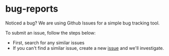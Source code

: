 # bug-reports
Noticed a bug? We are using Github Issues for a simple bug tracking tool.

To submit an issue, follow the steps below:

- First, search for any similar issues
- If you can't find a similar issue, create a new [issue](https://github.com/sketchpacks/bug-reports/issues) and we'll investigate.

